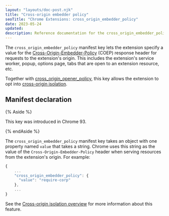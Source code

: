 ```yaml
---
layout: "layouts/doc-post.njk"
title: "Cross-origin embedder policy"
seoTitle: "Chrome Extensions: cross_origin_embedder_policy"
date: 2023-05-24
updated:
description: Reference documentation for the cross_origin_embedder_policy property of manifest.json.
---
```


The `cross_origin_embedder_policy` manifest key lets the extension specify a value for the
[Cross-Origin-Embedder-Policy][mdn-coep] (COEP) response header for requests to the extension's
origin.  This includes the extension's service worker, popup, options page, tabs that are open to an extension resource, etc.

Together with [cross_origin_opener_policy][doc-coop], this key allows the extension to opt
into [cross-origin isolation][doc-coi].

## Manifest declaration

{% Aside %}

This key was introduced in Chrome 93.

{% endAside %}

The `cross_origin_embedder_policy` manifest key takes an object with one
property named `value` that takes a string. Chrome uses this string as the value of the
`Cross-Origin-Embedder-Policy` header when serving resources from the extension's origin. For
example:

```js
{
    ...
    "cross_origin_embedder_policy": {
      "value": "require-corp"
    },
    ...
}
```

See the [Cross-origin isolation overview][doc-coi] for more information about this feature.

[doc-coi]: /docs/extensions/mv3/cross-origin-isolation/
[doc-coop]: /docs/extensions/mv3/manifest/cross_origin_opener_policy/
[mdn-coep]: https://developer.mozilla.org/docs/Web/HTTP/Headers/Cross-Origin-Embedder-Policy
